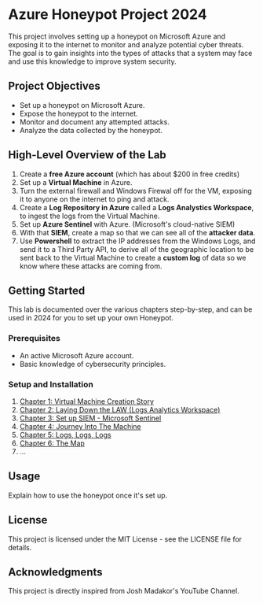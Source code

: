 # Azure Honeypot Project 2024

This project involves setting up a honeypot on Microsoft Azure and exposing it to the internet to monitor and analyze potential cyber threats. The goal is to gain insights into the types of attacks that a system may face and use this knowledge to improve system security.

## Project Objectives

- Set up a honeypot on Microsoft Azure.
- Expose the honeypot to the internet.
- Monitor and document any attempted attacks.
- Analyze the data collected by the honeypot.

## High-Level Overview of the Lab
 1. Create a **free Azure account** (which has about $200 in free  credits)
 2. Set up a **Virtual Machine** in Azure.
 3. Turn the external firewall and Windows Firewal off for the VM, exposing it to anyone on the internet to ping and attack.
 4. Create a **Log Repository in Azure** called a **Logs Analystics Workspace**, to ingest the logs from the Virtual Machine.
 5. Set up **Azure Sentinel** with Azure. (Microsoft's cloud-native SIEM)
 6. With that **SIEM**, create a map so that we can see all of the **attacker data**.
 7. Use **Powershell** to extract the IP addresses from the Windows Logs, and send it to a Third Party API, to derive all of the geographic location to be sent back to the Virtual Machine to create a **custom log** of data so we know where these attacks are coming from.

## Getting Started

This lab is documented over the various chapters step-by-step, and can be used in 2024 for you to set up your own Honeypot.

### Prerequisites

- An active Microsoft Azure account.
- Basic knowledge of cybersecurity principles.

### Setup and Installation

1. [Chapter 1: Virtual Machine Creation Story](https://github.com/ZeroTrustAccess/Honeypot/blob/main/Step1_VM.md)
2. [Chapter 2: Laying Down the LAW (Logs Analytics Workspace)](https://github.com/ZeroTrustAccess/Honeypot/blob/main/Step2_LAW.md)
3. [Chapter 3: Set up SIEM - Microsoft Sentinel](https://github.com/ZeroTrustAccess/Honeypot/blob/main/Step3_Sent.md)
4. [Chapter 4: Journey Into The Machine](https://github.com/ZeroTrustAccess/Honeypot/blob/main/Step4_Run.md)
5. [Chapter 5: Logs, Logs, Logs](https://github.com/ZeroTrustAccess/Honeypot/blob/main/Step5_Log.md)
6. [Chapter 6: The Map](https://github.com/ZeroTrustAccess/Honeypot/blob/main/Step6_Map.md)
7. 
   ...

## Usage

Explain how to use the honeypot once it's set up.


## License

This project is licensed under the MIT License - see the LICENSE file for details.

## Acknowledgments

This project is directly inspired from Josh Madakor's YouTube Channel.
